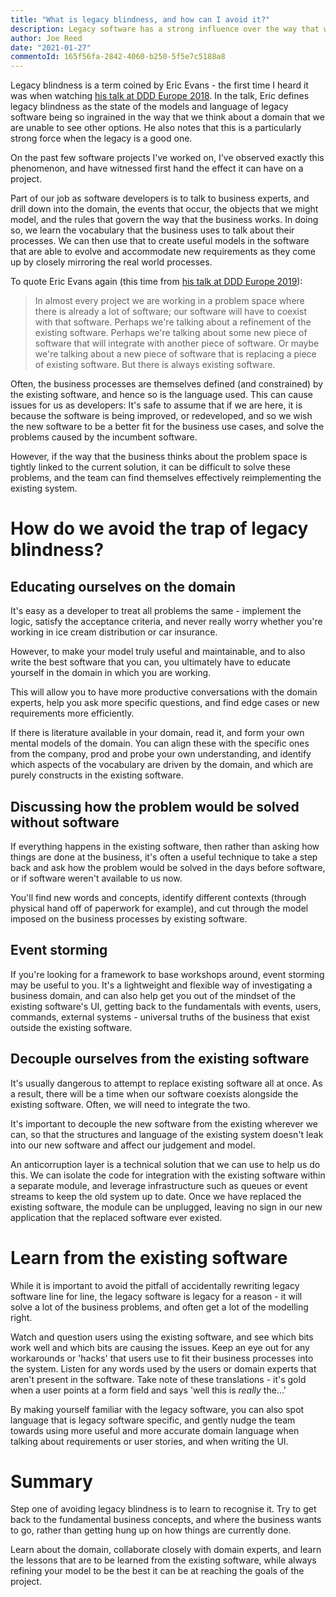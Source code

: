 ```yaml
---
title: "What is legacy blindness, and how can I avoid it?"
description: Legacy software has a strong influence over the way that we think about a domain; it is crucial to not fall into the trap of reimplementing the same solutions, by employing tactics to learn from its models and improve upon them.
author: Joe Reed
date: "2021-01-27"
commentoId: 165f56fa-2842-4060-b250-5f5e7c5188a8
---
```


Legacy blindness is a term coined by Eric Evans - the first time I heard it was when watching [his talk at DDD Europe 2018](https://youtu.be/T29WzvaPNc8?t=432). In the talk, Eric defines legacy blindness as the state of the models and language of legacy software being so ingrained in the way that we think about a domain that we are unable to see other options. He also notes that this is a particularly strong force when the legacy is a good one.

On the past few software projects I've worked on, I've observed exactly this phenomenon, and have witnessed first hand the effect it can have on a project.

Part of our job as software developers is to talk to business experts, and drill down into the domain, the events that occur, the objects that we might model, and the rules that govern the way that the business works. In doing so, we learn the vocabulary that the business uses to talk about their processes. We can then use that to create useful models in the software that are able to evolve and accommodate new requirements as they come up by closely mirroring the real world processes.

To quote Eric Evans again (this time from [his talk at DDD Europe 2019](https://youtu.be/pMuiVlnGqjk?t=291)):

> In almost every project we are working in a problem space where there is already a lot of software; our software will have to coexist with that software.
Perhaps we're talking about a refinement of the existing software. Perhaps we're talking about some new piece of software that will integrate with another piece of software. Or maybe we're talking about a new piece of software that is replacing a piece of existing software. But there is always existing software.

Often, the business processes are themselves defined (and constrained) by the existing software, and hence so is the language used. This can cause issues for us as developers: It's safe to assume that if we are here, it is because the software is being improved, or redeveloped, and so we wish the new software to be a better fit for the business use cases, and solve the problems caused by the incumbent software.

However, if the way that the business thinks about the problem space is tightly linked to the current solution, it can be difficult to solve these problems, and the team can find themselves effectively reimplementing the existing system.

# How do we avoid the trap of legacy blindness?

## Educating ourselves on the domain

It's easy as a developer to treat all problems the same - implement the logic, satisfy the acceptance criteria, and never really worry whether you're working in ice cream distribution or car insurance.

However, to make your model truly useful and maintainable, and to also write the best software that you can, you ultimately have to educate yourself in the domain in which you are working.

This will allow you to have more productive conversations with the domain experts, help you ask more specific questions, and find edge cases or new requirements more efficiently.

If there is literature available in your domain, read it, and form your own mental models of the domain. You can align these with the specific ones from the company,  prod and probe your own understanding, and identify which aspects of the vocabulary are driven by the domain, and which are purely constructs in the existing software.

## Discussing how the problem would be solved without software

If everything happens in the existing software, then rather than asking how things are done at the business, it's often a useful technique to take a step back and ask how the problem would be solved in the days before software, or if software weren't available to us now.

You'll find new words and concepts, identify different contexts (through physical hand off of paperwork for example), and cut through the model imposed on the business processes by existing software.

## Event storming

If you're looking for a framework to base workshops around, event storming may be useful to you. It's a lightweight and flexible way of investigating a business domain, and can also help get you out of the mindset of the existing software's UI, getting back to the fundamentals with events, users, commands, external systems - universal truths of the business that exist outside the existing software.

## Decouple ourselves from the existing software

It's usually dangerous to attempt to replace existing software all at once. As a result, there will be a time when our software coexists alongside the existing software. Often, we will need to integrate the two.

It's important to decouple the new software from the existing wherever we can, so that the structures and language of the existing system doesn't leak into our new software and affect our judgement and model.

An anticorruption layer is a technical solution that we can use to help us do this. We can isolate the code for integration with the existing software within a separate module, and leverage infrastructure such as queues or event streams to keep the old system up to date. Once we have replaced the existing software, the module can be unplugged, leaving no sign in our new application that the replaced software ever existed.

# Learn from the existing software

While it is important to avoid the pitfall of accidentally rewriting legacy software line for line, the legacy software is legacy for a reason - it will solve a lot of the business problems, and often get a lot of the modelling right.

Watch and question users using the existing software, and see which bits work well and which bits are causing the issues. Keep an eye out for any workarounds or 'hacks' that users use to fit their business processes into the system. Listen for any words used by the users or domain experts that aren't present in the software. Take note of these translations - it's gold when a user points at a form field and says 'well this is *really* the...'

By making yourself familiar with the legacy software, you can also spot language that is legacy software specific, and gently nudge the team towards using more useful and more accurate domain language when talking about requirements or user stories, and when writing the UI.

# Summary

Step one of avoiding legacy blindness is to learn to recognise it. Try to get back to the fundamental business concepts, and where the business wants to go, rather than getting hung up on how things are currently done.

Learn about the domain, collaborate closely with domain experts, and learn the lessons that are to be learned from the existing software, while always refining your model to be the best it can be at reaching the goals of the project.

